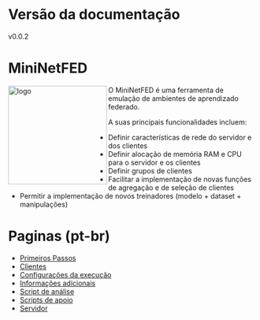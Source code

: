 # Versão da documentação

v0.0.2

# MiniNetFED

<img align="left" src="https://github.com/lprm-ufes/MininetFed/blob/main/FED.svg" alt="logo" width="200"/>
O MiniNetFED é uma ferramenta de emulação de ambientes de aprendizado federado.

A suas principais funcionalidades incluem:

- Definir características de rede do servidor e dos clientes
- Definir alocação de memória RAM e CPU para o servidor e os clientes
- Definir grupos de clientes
- Facilitar a implementação de novas funções de agregação e de seleção de clientes
- Permitir a implementação de novos treinadores (modelo + dataset + manipulações)

# Paginas (pt-br)

- [Primeiros Passos](pt-br/Primeiros-Passos.md)
- [Clientes](pt-br/Clientes.md)
- [Configurações da execução](pt-br/Configurações-da-execução.md)
- [Informações adicionais](pt-br/Informações-adicionais.md)
- [Script de análise](pt-br/Script-de-análise.md)
- [Scripts de apoio](pt-br/Scripts-de-apoio.md)
- [Servidor](pt-br/Servidor.md)
